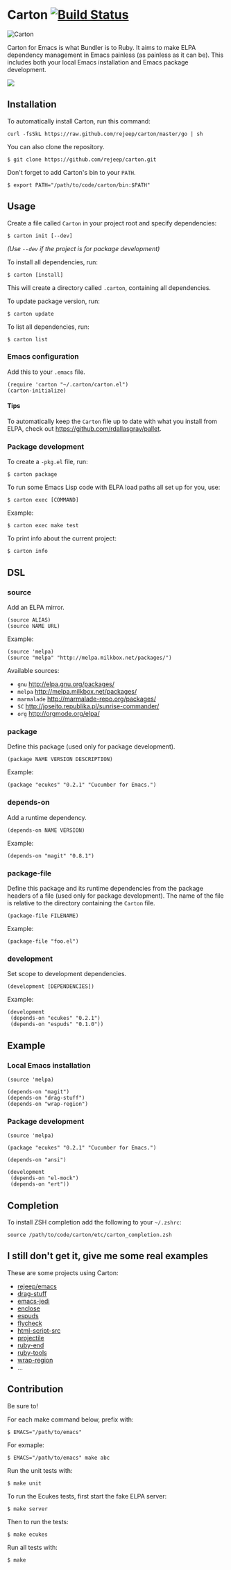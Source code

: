 # Carton [![Build Status](https://api.travis-ci.org/rejeep/carton.png?branch=master)](http://travis-ci.org/rejeep/carton)

![Carton](https://raw.github.com/rejeep/carton/master/carton.png)

Carton for Emacs is what Bundler is to Ruby. It aims to make ELPA
dependency management in Emacs painless (as painless as it can
be). This includes both your local Emacs installation and Emacs
package development.

[<img src="http://img.youtube.com/vi/gzFxNO_X5yA/0.jpg">](https://www.youtube.com/watch?v=gzFxNO_X5yA)

## Installation

To automatically install Carton, run this command:

    curl -fsSkL https://raw.github.com/rejeep/carton/master/go | sh

You can also clone the repository.

    $ git clone https://github.com/rejeep/carton.git

Don't forget to add Carton's bin to your `PATH`.

    $ export PATH="/path/to/code/carton/bin:$PATH"


## Usage

Create a file called `Carton` in your project root and specify
dependencies:

    $ carton init [--dev]

_(Use `--dev` if the project is for package development)_

To install all dependencies, run:

    $ carton [install]

This will create a directory called `.carton`, containing all dependencies.

To update package version, run:

    $ carton update

To list all dependencies, run:

    $ carton list

### Emacs configuration

Add this to your `.emacs` file.

    (require 'carton "~/.carton/carton.el")
    (carton-initialize)

#### Tips

To automatically keep the `Carton` file up to date with what you
install from ELPA, check out <https://github.com/rdallasgray/pallet>.

### Package development

To create a `-pkg.el` file, run:

    $ carton package

To run some Emacs Lisp code with ELPA load paths all set up for you, use:

    $ carton exec [COMMAND]

Example:

    $ carton exec make test

To print info about the current project:

    $ carton info

## DSL

### source

Add an ELPA mirror.

    (source ALIAS)
    (source NAME URL)

Example:

    (source 'melpa)
    (source "melpa" "http://melpa.milkbox.net/packages/")

Available sources:

 * `gnu` <http://elpa.gnu.org/packages/>
 * `melpa` <http://melpa.milkbox.net/packages/>
 * `marmalade` <http://marmalade-repo.org/packages/>
 * `SC` <http://joseito.republika.pl/sunrise-commander/>
 * `org` <http://orgmode.org/elpa/>

### package

Define this package (used only for package development).

    (package NAME VERSION DESCRIPTION)

Example:

    (package "ecukes" "0.2.1" "Cucumber for Emacs.")

### depends-on

Add a runtime dependency.

    (depends-on NAME VERSION)

Example:

    (depends-on "magit" "0.8.1")

### package-file

Define this package and its runtime dependencies from the package headers of a
file (used only for package development).  The name of the file is relative to
the directory containing the `Carton` file.

    (package-file FILENAME)

Example:

    (package-file "foo.el")

### development

Set scope to development dependencies.

    (development [DEPENDENCIES])

Example:

    (development
     (depends-on "ecukes" "0.2.1")
     (depends-on "espuds" "0.1.0"))

## Example

### Local Emacs installation

    (source 'melpa)

    (depends-on "magit")
    (depends-on "drag-stuff")
    (depends-on "wrap-region")

### Package development

    (source 'melpa)

    (package "ecukes" "0.2.1" "Cucumber for Emacs.")

    (depends-on "ansi")

    (development
     (depends-on "el-mock")
     (depends-on "ert"))

## Completion

To install ZSH completion add the following to your `~/.zshrc`:

    source /path/to/code/carton/etc/carton_completion.zsh

## I still don't get it, give me some real examples

These are some projects using Carton:

* [rejeep/emacs](https://github.com/rejeep/emacs)
* [drag-stuff](https://github.com/rejeep/drag-stuff)
* [emacs-jedi](https://github.com/tkf/emacs-jedi)
* [enclose](https://github.com/rejeep/enclose)
* [espuds](https://github.com/rejeep/espuds)
* [flycheck](https://github.com/lunaryorn/flycheck)
* [html-script-src](https://github.com/rejeep/html-script-src)
* [projectile](https://github.com/bbatsov/projectile)
* [ruby-end](https://github.com/rejeep/ruby-end)
* [ruby-tools](https://github.com/rejeep/ruby-tools)
* [wrap-region](https://github.com/rejeep/wrap-region)
* ...

## Contribution

Be sure to!

For each make command below, prefix with:

    $ EMACS="/path/to/emacs"

For exmaple:

    $ EMACS="/path/to/emacs" make abc

Run the unit tests with:

    $ make unit

To run the Ecukes tests, first start the fake ELPA server:

    $ make server

Then to run the tests:

    $ make ecukes

Run all tests with:

    $ make
